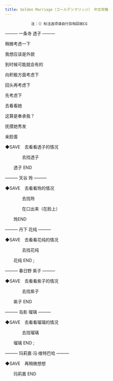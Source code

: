 ```yaml
---
title: Golden Marriage（ゴールデンマリッジ）　中文攻略
---
```


                注：（）标注选项请自行存档回收CG



&mdash;&mdash;&mdash; 一条寺 透子 &mdash;&mdash;&mdash;



稍微考虑一下

我想应该是外貌

到时候可能就会有的

向积极方面考虑下

回头再考虑下

先考虑下

去看看她

这算是奉承我？

抚摸她秀发

亲脸蛋



◆SAVE　去看看透子的情况

　　　　去找透子



　　透子 END



&mdash;&mdash;&mdash; 天谷 玲 &mdash;&mdash;&mdash;



◆SAVE　去看看玲的情况

　　　　去找玲

　　　　在口出来（在脸上）



　　玲END



&mdash;&mdash;&mdash; 丹下 花纯 &mdash;&mdash;&mdash;



◆SAVE　去看看花纯的情况

　　　　去找花纯



　　花纯 END ;



&mdash;&mdash;&mdash; 春日野 紫子 &mdash;&mdash;&mdash;



◆SAVE　去看看紫子的情况

　　　　去找紫子



　　紫子 END



&mdash;&mdash;&mdash; 岛影 瑠璃 &mdash;&mdash;&mdash;



◆SAVE　去看看瑠璃的情况

　　　　去找瑠璃



　　瑠璃 END ;



&mdash;&mdash;&mdash; 玛莉嘉&middot;冯&middot;维特巴哈 &mdash;&mdash;&mdash;



◆SAVE　再稍微想想



　　玛莉嘉 END


              
